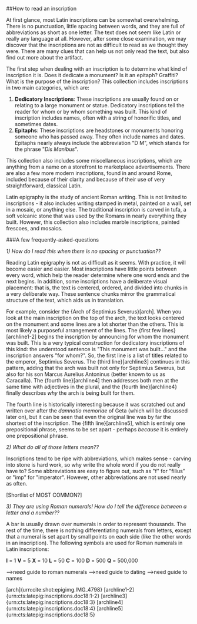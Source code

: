 ##How to read an inscription

At first glance, most Latin inscriptions can be somewhat overwhelming.  There is no punctuation, little spacing between words, and they are full of abbreviations as short as one letter.  The text does not seem like Latin or really any language at all.  However, after some close examination, we may discover that the inscriptions are not as difficult to read as we thought they were.  There are many clues that can help us not only read the text, but also find out more about the artifact.

The first step when dealing with an inscription is to determine what kind of inscription it is.  Does it dedicate a monument?  Is it an epitaph?  Graffiti?  What is the purpose of the inscription?  This collection includes inscriptions in two main categories, which are:

1. **Dedicatory Inscriptions**:  These inscriptions are usually found on or relating to a large monument or statue.  Dedicatory inscriptions tell the reader for whom or by whom something was built.  This kind of inscription includes names, often with a string of honorific titles, and sometimes dates.
2. **Epitaphs**:  These inscriptions are headstones or monuments honoring someone who has passed away.  They often include names and dates.  Epitaphs nearly always include the abbreviation "D M", which stands for the phrase "*Dis Manibus*".

This collection also includes some miscellaneous inscriptions, which are anything from a name on a storefront to marketplace advertisements.  There are also a few more modern inscriptions, found in and around Rome, included because of their clarity and because of their use of very straightforward, classical Latin.

Latin epigraphy is the study of ancient Roman writing.  This is not limited to inscriptions - it also includes writing stamped in metal, painted on a wall, set in a mosaic, or anything else.  The traditional inscription is carved in tufa, a soft volcanic stone that was used by the Romans in nearly everything they built.  However, this collection also includes marble inscriptions, painted frescoes, and mosaics.

###A few frequently-asked-questions

*1) How do I read this when there is no spacing or punctuation??* 

Reading Latin epigraphy is not as difficult as it seems.  With practice, it will become easier and easier.  Most inscriptions have little points between every word, which help the reader determine where one word ends and the next begins.  In addition, some inscriptions have a deliberate visual placement:  that is, the text is centered, ordered, and divided into chunks in a very deliberate way.  These sentence chunks mirror the grammatical structure of the text, which aids us in translation.

For example, consider the {Arch of Septimius Severus}[arch].  When you look at the main inscription on the top of the arch, the text looks centered on the monument and some lines are a lot shorter than the others.  This is most likely a purposeful arrangement of the lines.  The {first few lines}[archline1-2] begins the inscription by announcing for whom the monument was built.  This is a very typical construction for dedicatory inscriptions of this kind:  the understood sentence is "This monument was built..." and the inscription answers "for whom?".  So, the first line is a list of titles related to the emperor, Septimius Severus.  The {third line}[archline3] continues in this pattern, adding that the arch was built not only for Septimius Severus, but also for his son Marcus Aurelius Antoninus (better known to us as Caracalla).  The {fourth line}[archline4] then addresses both men at the same time with adjectives in the plural, and the {fourth line}[archline4} finally describes *why* the arch is being built for them.  

The fourth line is historically interesting because it was scratched out and written over after the *damnatio memoriae* of Geta (which will be discussed later on), but it can be seen that even the original line was by far the shortest of the inscription.  The {fifth line}[archline5], which is entirely one prepositional phrase, seems to be set apart - perhaps *because* it is entirely one prepositional phrase.  

*2) What do all of those letters mean??*

Inscriptions tend to be ripe with abbreviations, which makes sense - carving into stone is hard work, so why write the whole word if you do not really have to?  Some abbreviations are easy to figure out, such as "f" for "filius" or "imp" for "imperator".  However, other abbreviations are not used nearly as often.

[Shortlist of MOST COMMON?]

*3) They are using Roman numerals!  How do I tell the difference between a letter and a number??*

A bar is usually drawn over numerals in order to represent thousands.  The rest of the time, there is nothing differentiating numerals from letters, except that a numeral is set apart by small points on each side (like the other words in an inscription).  The following symbols are used for Roman numerals in Latin inscriptions:

**I** = 1
**V** = 5
**X** = 10
**L** = 50
**C** = 100
**D** = 500
**Q** = 500,000

-->need guide to roman numerals
-->need guide to dating
-->need guide to names

[arch]{urn:cite:shot:epigimg.IMG_4798}
[archline1-2]{urn:cts:latepig:inscriptions.doc18:1-2}
[archline3]{urn:cts:latepig:inscriptions.doc18:3}
[archline4]{urn:cts:latepig:inscriptions.doc18:4}
[archline5]{urn:cts:latepig:inscriptions.doc18:5}